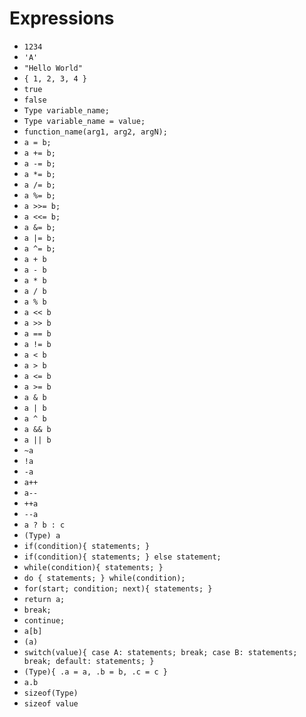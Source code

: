 
# Expressions

- `1234`
- `'A'`
- `"Hello World"`
- `{ 1, 2, 3, 4 }`
- `true`
- `false`
- `Type variable_name;`
- `Type variable_name = value;`
- `function_name(arg1, arg2, argN);`
- `a = b;`
- `a += b;`
- `a -= b;`
- `a *= b;`
- `a /= b;`
- `a %= b;`
- `a >>= b;`
- `a <<= b;`
- `a &= b;`
- `a |= b;`
- `a ^= b;`
- `a + b`
- `a - b`
- `a * b`
- `a / b`
- `a % b`
- `a << b`
- `a >> b`
- `a == b`
- `a != b`
- `a < b`
- `a > b`
- `a <= b`
- `a >= b`
- `a & b`
- `a | b`
- `a ^ b`
- `a && b`
- `a || b`
- `~a`
- `!a`
- `-a`
- `a++`
- `a--`
- `++a`
- `--a`
- `a ? b : c`
- `(Type) a`
- `if(condition){ statements; }`
- `if(condition){ statements; } else statement;`
- `while(condition){ statements; }`
- `do { statements; } while(condition);`
- `for(start; condition; next){ statements; }`
- `return a;`
- `break;`
- `continue;`
- `a[b]`
- `(a)`
- `switch(value){ case A: statements; break; case B: statements; break; default: statements; }`
- `(Type){ .a = a, .b = b, .c = c }`
- `a.b`
- `sizeof(Type)`
- `sizeof value`

